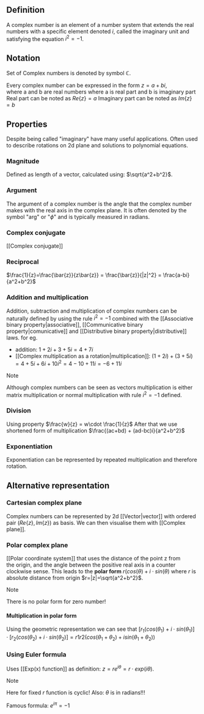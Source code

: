 ## Definition
A complex number is an element of a number system that extends the real numbers with a specific element denoted $i$, called the imaginary unit and satisfying the equation $i^2 = −1$.

## Notation
Set of Complex numbers is denoted by symbol $\mathbb{C}$.

Every complex number can be expressed in the form $z=a+bi$, where a and b are real numbers where a is real part and b is imaginary part
Real part can be noted as $Re\{z\} = a$
Imaginary part can be noted as $Im\{z\} = b$

## Properties
Despite being called "imaginary" have many useful applications. Often used to describe rotations on 2d plane and solutions to polynomial equations.

### Magnitude
Defined as length of a vector, calculated using: $\sqrt{a^2+b^2}$.

### Argument
The argument of a complex number is the angle that the complex number makes with the real axis in the complex plane. It is often denoted by the symbol "arg" or "$\phi$" and is typically measured in radians.

### Complex conjugate
[[Complex conjugate]]

### Reciprocal
$\frac{1}{z}=\frac{\bar{z}}{z\bar{z}} = \frac{\bar{z}}{|z|^2} = \frac{a-bi}{a^2+b^2}$

### Addition and multiplication
Addition, subtraction and multiplication of complex numbers can be naturally defined by using the rule $i^2 = −1$ combined with the [[Associative binary property|associative]], [[Communicative binary property|comunicative]] and [[Distributive binary property|distributive]] laws. 
for eg. 
- addition: $1+2i + 3 + 5i = 4 + 7i$ 
- [[Complex multiplication as a rotation|multiplication]]: $(1+2i) + (3 + 5i) = 4+5i+6i+10i^2 = 4-10+11i = -6+11i$ 
> [!Note] 
> Although complex numbers can be seen as vectors multiplication is either matrix multiplication or normal multiplication with rule $i^2 = −1$ defined.

### Division
Using property $\frac{w}{z} = w\cdot \frac{1}{z}$
After that we use shortened form of multiplication $\frac{(ac+bd) + (ad-bc)i}{a^2+b^2}$

### Exponentiation
Exponentiation can be represented by repeated multiplication and therefore rotation.

## Alternative representation
### Cartesian complex plane
Complex numbers can be represented by 2d [[Vector|vector]] with ordered pair $(Re\{z\}, Im\{z\})$ as basis. We can then visualise them with [[Complex plane]].

### Polar complex plane
[[Polar coordinate system]] that uses the distance of the point z from the origin, and the angle between the positive real axis in a counter clockwise sense. This leads to the **polar form** $r(cos(\theta) + i\cdot sin(\theta)$ where $r$ is absolute distance from origin $r=|z|=\sqrt{a^2+b^2}$. 

> [!Note]
> There is no polar form for zero number!

#### Multiplication in polar form
Using the geometric representation we can see that $[r_1(cos(\theta_1) + i\cdot sin(\theta_1)]\cdot[r_2(cos(\theta_2) + i\cdot sin(\theta_2)] = r1r2(cos(\theta_1+\theta_2) + i sin(\theta_1+\theta_2))$

### Using Euler formula
Uses [[Exp(x) function]] as definition: $z = re^{i \theta} = r\cdot exp(i\theta)$. 
> [!Note] 
> Here for fixed $r$ function is cyclic! Also: $\theta$ is in radians!!!

Famous formula: $e^{i\pi} = -1$
